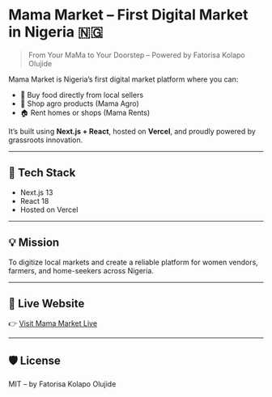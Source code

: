 # Mama Market – First Digital Market in Nigeria 🇳🇬

> From Your MaMa to Your Doorstep – Powered by Fatorisa Kolapo Olujide

Mama Market is Nigeria’s first digital market platform where you can:
- 🛒 Buy food directly from local sellers
- 🌾 Shop agro products (Mama Agro)
- 🏠 Rent homes or shops (Mama Rents)

It’s built using **Next.js + React**, hosted on **Vercel**, and proudly powered by grassroots innovation.

---

## 🔧 Tech Stack
- Next.js 13
- React 18
- Hosted on Vercel

---

## 💡 Mission
To digitize local markets and create a reliable platform for women vendors, farmers, and home-seekers across Nigeria.

---

## 🚀 Live Website
👉 [Visit Mama Market Live](https://your-vercel-link.vercel.app)

---

## 🛡️ License
MIT – by Fatorisa Kolapo Olujide
